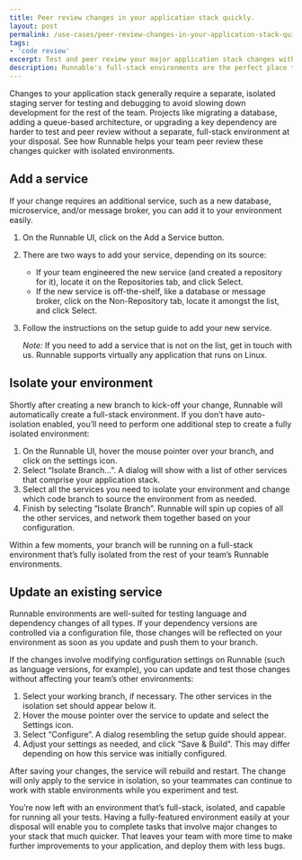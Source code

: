 ```yaml
---
title: Peer review changes in your application stack quickly.
layout: post
permalink: /use-cases/peer-review-changes-in-your-application-stack-quickly/
tags:
- 'code review'
excerpt: Test and peer review your major application stack changes with a full-stack environment.
description: Runnable's full-stack environments are the perfect place to test and review any change to your technology stack. Here's how to do it without slowing down your team's development.
---
```


Changes to your application stack generally require a separate, isolated staging server for testing and debugging to avoid slowing down development for the rest of the team. Projects like migrating a database, adding a queue-based architecture, or upgrading a key dependency are harder to test and peer review without a separate, full-stack environment at your disposal. See how Runnable helps your team peer review these changes quicker with isolated environments.

## Add a service

If your change requires an additional service, such as a new database, microservice, and/or message broker, you can add it to your environment easily.

1. On the Runnable UI, click on the Add a Service button.
2. There are two ways to add your service, depending on its source:
    - If your team engineered the new service (and created a repository for it), locate it on the Repositories tab, and click Select.
    - If the new service is off-the-shelf, like a database or message broker, click on the Non-Repository tab, locate it amongst the list, and click Select.
3. Follow the instructions on the setup guide to add your new service.

    *Note:* If you need to add a service that is not on the list, get in touch with us. Runnable supports virtually any application that runs on Linux.

## Isolate your environment

Shortly after creating a new branch to kick-off your change, Runnable will automatically create a full-stack environment. If you don’t have auto-isolation enabled, you’ll need to perform one additional step to create a fully isolated environment:

1. On the Runnable UI, hover the mouse pointer over your branch, and click on the settings icon.
2. Select “Isolate Branch…”. A dialog will show with a list of other services that comprise your application stack.
3. Select all the services you need to isolate your environment and change which code branch to source the environment from as needed.
4. Finish by selecting “Isolate Branch”. Runnable will spin up copies of all the other services, and network them together based on your configuration. 

Within a few moments, your branch will be running on a full-stack environment that’s fully isolated from the rest of your team’s Runnable environments.

## Update an existing service

Runnable environments are well-suited for testing language and dependency changes of all types. If your dependency versions are controlled via a configuration file, those changes will be reflected on your environment as soon as you update and push them to your branch.

If the changes involve modifying configuration settings on Runnable (such as language versions, for example), you can update and test those changes without affecting your team’s other environments:

1. Select your working branch, if necessary. The other services in the isolation set should appear below it.
2. Hover the mouse pointer over the service to update and select the Settings icon.
3. Select “Configure”. A dialog resembling the setup guide should appear.
4. Adjust your settings as needed, and click “Save & Build". This may differ depending on how this service was initially configured.

After saving your changes, the service will rebuild and restart. The change will only apply to the service in isolation, so your teammates can continue to work with stable environments while you experiment and test.

You’re now left with an environment that’s full-stack, isolated, and capable for running all your tests. Having a fully-featured environment easily at your disposal will enable you to complete tasks that involve major changes to your stack that much quicker. That leaves your team with more time to make further improvements to your application, and deploy them with less bugs.
